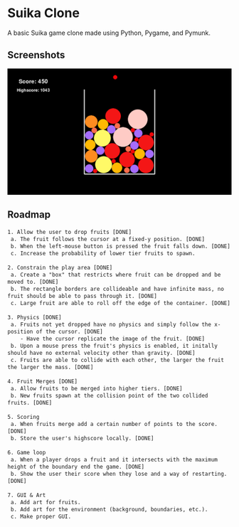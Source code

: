 # Suika Clone

A basic Suika game clone made using Python, Pygame, and Pymunk.

## Screenshots

![Suika Game Clone Preview Image](images/suikapreview.png "Optional Title")

## Roadmap

    1. Allow the user to drop fruits [DONE]
     a. The fruit follows the cursor at a fixed-y position. [DONE]
     b. When the left-mouse button is pressed the fruit falls down. [DONE]
     c. Increase the probability of lower tier fruits to spawn.
    
    2. Constrain the play area [DONE]
     a. Create a "box" that restricts where fruit can be dropped and be moved to. [DONE]
     b. The rectangle borders are collideable and have infinite mass, no fruit should be able to pass through it. [DONE]
     c. Large fruit are able to roll off the edge of the container. [DONE]
    
    3. Physics [DONE]
     a. Fruits not yet dropped have no physics and simply follow the x-position of the cursor. [DONE]
        - Have the cursor replicate the image of the fruit. [DONE]
     b. Upon a mouse press the fruit's physics is enabled, it initally should have no external velocity other than gravity. [DONE]
     c. Fruits are able to collide with each other, the larger the fruit the larger the mass. [DONE]

    4. Fruit Merges [DONE]
     a. Allow fruits to be merged into higher tiers. [DONE]
     b. New fruits spawn at the collision point of the two collided fruits. [DONE]
    
    5. Scoring
     a. When fruits merge add a certain number of points to the score. [DONE]
     b. Store the user's highscore locally. [DONE]
    
    6. Game loop
     a. When a player drops a fruit and it intersects with the maximum height of the boundary end the game. [DONE]
     b. Show the user their score when they lose and a way of restarting. [DONE]

    7. GUI & Art
     a. Add art for fruits.
     b. Add art for the environment (background, boundaries, etc.).
     c. Make proper GUI.